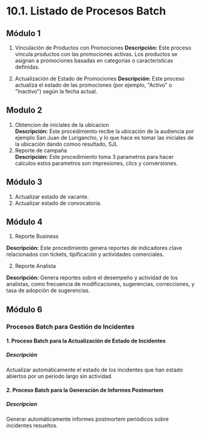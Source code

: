 # 10.1. Listado de Procesos Batch

## Módulo 1
1.  Vinculación de Productos con Promociones
**Descripción:** Este proceso vincula productos con las promociones activas. Los productos se asignan a promociones basadas en categorías o características definidas.

2. Actualización de Estado de Promociones
**Descripción:** Este proceso actualiza el estado de las promociones (por ejemplo, "Activo" o "Inactivo") según la fecha actual.

## Modulo 2
1. Obtencion de iniciales de la ubicacion </br>
**Descripción:** Este procedimiento recibe la ubicación de la audiencia por ejemplo San Juan de Lurigancho, y lo que hace es tomar las iniciales de la ubicación dando comoo resultado, SJL
2. Reporte de campaña </br>
**Descripción:** Este procedimiento toma 3 parametros para hacer calculos estos parametros son Impresiones, clics y conversiones.

## Módulo 3
1. Actualizar estado de vacante.
2. Actualizar estado de convocatoria.
## Módulo 4
1. Reporte Business </br>

**Descripción:** Este procedimiento genera reportes de indicadores clave relacionados con tickets, tipificación y actividades comerciales. 

2. Reporte Analista </br>

**Descripción:** Genera reportes sobre el desempeño y actividad de los analistas, como frecuencia de modificaciones, sugerencias, correcciones, y tasa de adopción de sugerencias.

## Módulo 6
### Procesos Batch para Gestión de Incidentes

#### 1. Proceso Batch para la Actualización de Estado de Incidentes

##### Descripción
Actualizar automáticamente el estado de los incidentes que han estado abiertos por un periodo largo sin actividad.

#### 2. Proceso Batch para la Generación de Informes Postmortem

##### Descripcion
Generar automáticamente informes postmortem periódicos sobre incidentes resueltos.

